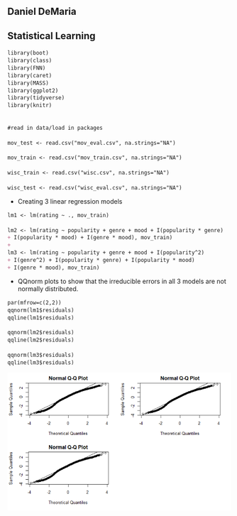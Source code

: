 ## Daniel DeMaria

## Statistical Learning

```markdown
library(boot)
library(class)
library(FNN)
library(caret)
library(MASS)
library(ggplot2)
library(tidyverse)
library(knitr)


#read in data/load in packages 

mov_test <- read.csv("mov_eval.csv", na.strings="NA")

mov_train <- read.csv("mov_train.csv", na.strings="NA")

wisc_train <- read.csv("wisc.csv", na.strings="NA")

wisc_test <- read.csv("wisc_eval.csv", na.strings="NA")
```
* Creating 3 linear regression models

```markdown
lm1 <- lm(rating ~ ., mov_train)

lm2 <- lm(rating ~ popularity + genre + mood + I(popularity * genre)
+ I(popularity * mood) + I(genre * mood), mov_train)
+ 
lm3 <- lm(rating ~ popularity + genre + mood + I(popularity^2)
+ I(genre^2) + I(popularity * genre) + I(popularity * mood)
+ I(genre * mood), mov_train)
```
* QQnorm plots to show that the irreducible errors in all 3 models are not 
normally distributed. 

```markdown
par(mfrow=c(2,2))
qqnorm(lm1$residuals)
qqline(lm1$residuals)

qqnorm(lm2$residuals)
qqline(lm2$residuals)

qqnorm(lm3$residuals)
qqline(lm3$residuals)
```
![This is an image](https://github.com/DanielDemaria/School_Projects/blob/gh-pages/images/00000f.png?raw=true)
